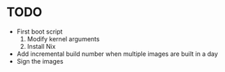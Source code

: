 # TODO
- First boot script
    1. Modify kernel arguments
    2. Install Nix
- Add incremental build number when multiple images are built in a day
- Sign the images
